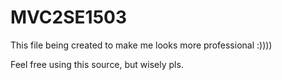 # MVC2SE1503

This file being created to make me looks more professional :))))

Feel free using this source, but wisely pls.
